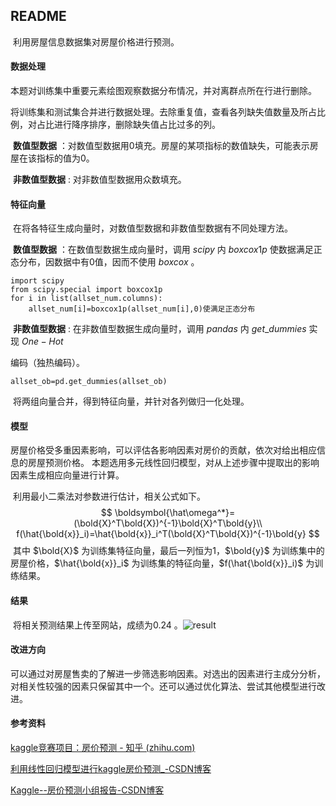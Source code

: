##  README

​        利用房屋信息数据集对房屋价格进行预测。

#### 数据处理

​        本题对训练集中重要元素绘图观察数据分布情况，并对离群点所在行进行删除。

​        将训练集和测试集合并进行数据处理。去除重复值，查看各列缺失值数量及所占比例，对占比进行降序排序，删除缺失值占比过多的列。

​        **数值型数据** ：对数值型数据用0填充。房屋的某项指标的数值缺失，可能表示房屋在该指标的值为0。

​        **非数值型数据** : 对非数值型数据用众数填充。

#### 特征向量

​        在将各特征生成向量时，对数值型数据和非数值型数据有不同处理方法。

​        **数值型数据** ：在数值型数据生成向量时，调用 $scipy$ 内 $boxcox1p$ 使数据满足正态分布，因数据中有0值，因而不使用 $boxcox$ 。

```
import scipy
from scipy.special import boxcox1p
for i in list(allset_num.columns):
    allset_num[i]=boxcox1p(allset_num[i],0)使满足正态分布
```

​        **非数值型数据** : 在非数值型数据生成向量时，调用 $pandas$ 内 $get\_dummies$ 实现 $One-Hot$

编码（独热编码）。

```
allset_ob=pd.get_dummies(allset_ob)
```

​         将两组向量合并，得到特征向量，并针对各列做归一化处理。

#### 模型

​        房屋价格受多重因素影响，可以评估各影响因素对房价的贡献，依次对给出相应信息的房屋预测价格。 本题选用多元线性回归模型，对从上述步骤中提取出的影响因素生成相应向量进行计算。

​        利用最小二乘法对参数进行估计，相关公式如下。
$$
\boldsymbol{\hat\omega^*}=(\bold{X}^T\bold{X})^{-1}\bold{X}^T\bold{y}\\
f(\hat{\bold{x}}_i)=\hat{\bold{x}}_i^T(\bold{X}^T\bold{X})^{-1}\bold{y}
$$
​        其中 $\bold{X}$ 为训练集特征向量，最后一列恒为1，$\bold{y}$ 为训练集中的房屋价格，$\hat{\bold{x}}_i$ 为训练集的特征向量，$f(\hat{\bold{x}}_i)$ 为训练结果。

#### 结果

​        将相关预测结果上传至网站，成绩为0.24 。![result](https://github.com/1container/linear_regression/blob/main/result.png)

#### 改进方向

​        可以通过对房屋售卖的了解进一步筛选影响因素。对选出的因素进行主成分分析，对相关性较强的因素只保留其中一个。还可以通过优化算法、尝试其他模型进行改进。

####  参考资料

[kaggle竞赛项目：房价预测 - 知乎 (zhihu.com)](https://zhuanlan.zhihu.com/p/85817133)

[利用线性回归模型进行kaggle房价预测_-CSDN博客](https://blog.csdn.net/weixin_41890393/article/details/83589860)

[Kaggle--房价预测小组报告-CSDN博客](https://blog.csdn.net/D_i_k_y/article/details/80954961) 

